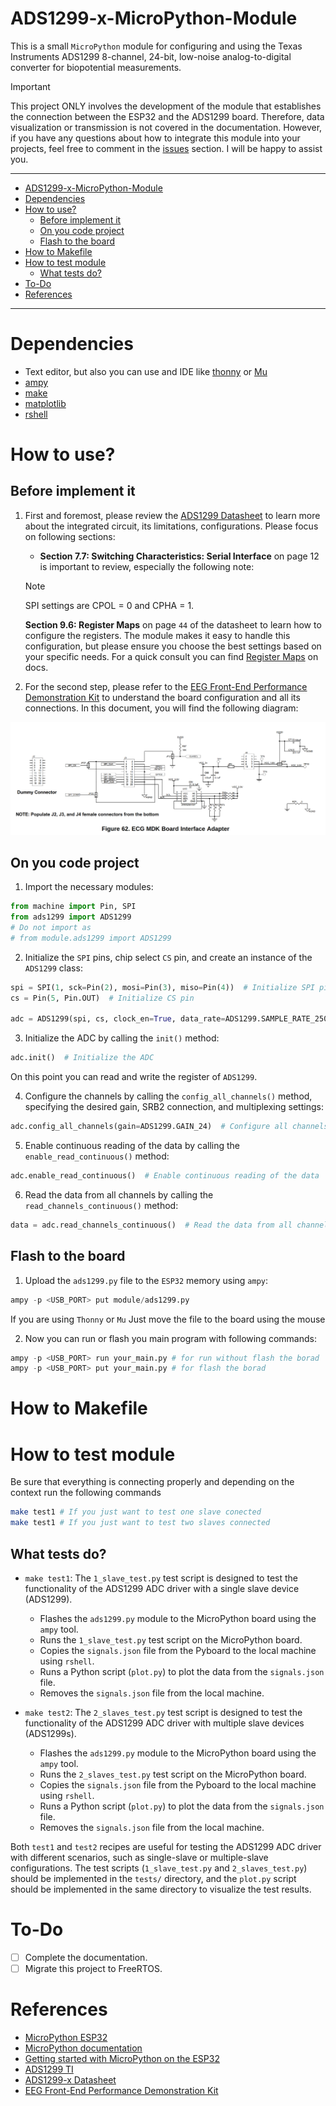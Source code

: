 # ADS1299-x-MicroPython-Module

This is a small `MicroPython` module for configuring and using the Texas Instruments ADS1299 8-channel, 24-bit, low-noise analog-to-digital converter for biopotential measurements.

> [!IMPORTANT]
> This project ONLY involves the development of the module that establishes the connection between the ESP32 and the ADS1299 board. Therefore, data visualization or transmission is not covered in the documentation. However, if you have any questions about how to integrate this module into your projects, feel free to comment in the [issues](https://github.com/VicoHBB/ADS1299-x-MicroPython-Module/issues) section. I will be happy to assist you.

---

<!--toc:start-->
- [ADS1299-x-MicroPython-Module](#ads1299-x-micropython-module)
- [Dependencies](#dependencies)
- [How to use?](#how-to-use)
  - [Before implement it](#before-implement-it)
  - [On you code project](#on-you-code-project)
  - [Flash to the board](#flash-to-the-board)
- [How to Makefile](#how-to-makefile)
- [How to test module](#how-to-test-module)
  - [What tests do?](#what-tests-do)
- [To-Do](#to-do)
- [References](#references)
<!--toc:end-->

---

# Dependencies
* Text editor, but also you can use and IDE like [thonny](https://github.com/thonny/thonny) or [Mu](https://codewith.mu/)
* [ampy](https://github.com/scientifichackers/ampy)
* [make](https://www.gnu.org/software/make/)
* [matplotlib](https://pypi.org/project/matplotlib/)
* [rshell](https://github.com/dhylands/rshell)

# How to use?

## Before implement it
1. First and foremost, please review the [ADS1299 Datasheet](https://www.ti.com/lit/ds/symlink/ads1299.pdf?ts=1680289538117&ref_url=https%253A%252F%252Fwww.ti.com%252Fproduct%252FADS1299%253Futm_source%253Dgoogle%2526utm_medium%253Dcpc%2526utm_campaign%253Dasc-null-null-GPN_EN-cpc-pf-google-wwe%2526utm_content%253DADS1299%2526ds_k%253DADS1299%2526DCM%253Dyes%2526gclsrc%253Dds%2526gclsrc%253Dds) to learn more about the integrated circuit, its limitations, configurations. Please focus on following sections:

    * **Section 7.7: Switching Characteristics: Serial Interface** on page 12 is important to review, especially the following note:

    > [!NOTE]
    > SPI settings are CPOL = 0 and CPHA = 1.

    **Section 9.6: Register Maps** on page `44` of the datasheet to learn how to configure the registers. The module makes it easy to handle this configuration, but please ensure you choose the best settings based on your specific needs. For a quick consult you can find [Register Maps](./docs/Register_Maps.png) on docs.

2. For the second step, please refer to the [EEG Front-End Performance Demonstration Kit](https://www.ti.com/lit/ug/slau443b/slau443b.pdf?ts=1680289719540&ref_url=https%253A%252F%252Fwww.google.com%252F) to understand the board configuration and all its connections. In this document, you will find the following diagram:


![ECG_MDK_Board_Interface_Adapter](./docs/ECG_MDK_Board_Interface_Adapter.png "Board Interface")

## On you code project

1. Import the necessary modules:
```python
from machine import Pin, SPI
from ads1299 import ADS1299
# Do not import as
# from module.ads1299 import ADS1299
```


2. Initialize the `SPI` pins, chip select `CS` pin, and create an instance of the `ADS1299` class:
```python
spi = SPI(1, sck=Pin(2), mosi=Pin(3), miso=Pin(4))  # Initialize SPI pins
cs = Pin(5, Pin.OUT)  # Initialize CS pin

adc = ADS1299(spi, cs, clock_en=True, data_rate=ADS1299.SAMPLE_RATE_250)  # Create ADS1299 instance
```

3. Initialize the ADC by calling the `init()` method:
```python
adc.init()  # Initialize the ADC
```

On this point you can read and write the register of `ADS1299`.

4. Configure the channels by calling the `config_all_channels()` method, specifying the desired gain, SRB2 connection, and multiplexing settings:
```python
adc.config_all_channels(gain=ADS1299.GAIN_24)  # Configure all channels with a gain of 24
```

5. Enable continuous reading of the data by calling the `enable_read_continuous()` method:
```python
adc.enable_read_continuous()  # Enable continuous reading of the data

```

6. Read the data from all channels by calling the `read_channels_continuous()` method:
```python
data = adc.read_channels_continuous()  # Read the data from all channels in continuous mode
```

## Flash to the board
1. Upload the `ads1299.py` file to the `ESP32` memory using `ampy`:
```python
ampy -p <USB_PORT> put module/ads1299.py
```
If you are using `Thonny` or `Mu` Just move the file to the board using the mouse

2. Now you can run or flash you main program with following commands:
```python
ampy -p <USB_PORT> run your_main.py # for run without flash the borad
ampy -p <USB_PORT> put your_main.py # for flash the borad
```


# How to Makefile


# How to test module

Be sure that everything is connecting properly and depending on the context run the following commands

```sh
make test1 # If you just want to test one slave conected
make test1 # If you just want to test two slaves connected
```

## What tests do?

* `make test1`: The `1_slave_test.py` test script is designed to test the functionality of the ADS1299 ADC driver with a single slave device (ADS1299).

    - Flashes the `ads1299.py` module to the MicroPython board using the `ampy` tool.
    - Runs the `1_slave_test.py` test script on the MicroPython board.
    - Copies the `signals.json` file from the Pyboard to the local machine using `rshell`.
    - Runs a Python script (`plot.py`) to plot the data from the `signals.json` file.
    - Removes the `signals.json` file from the local machine.

* `make test2`: The `2_slaves_test.py` test script is designed to test the functionality of the ADS1299 ADC driver with multiple slave devices (ADS1299s).

    - Flashes the `ads1299.py` module to the MicroPython board using the `ampy` tool.
    - Runs the `2_slaves_test.py` test script on the MicroPython board.
    - Copies the `signals.json` file from the Pyboard to the local machine using `rshell`.
    - Runs a Python script (`plot.py`) to plot the data from the `signals.json` file.
    - Removes the `signals.json` file from the local machine.

Both `test1` and `test2` recipes are useful for testing the ADS1299 ADC driver with different scenarios, such as single-slave or multiple-slave configurations. The test scripts (`1_slave_test.py` and `2_slaves_test.py`) should be implemented in the `tests/` directory, and the `plot.py` script should be implemented in the same directory to visualize the test results.


# To-Do
- [ ] Complete the documentation.
- [ ] Migrate this project to FreeRTOS.

# References
- [MicroPython ESP32](https://micropython.org/download/esp32/)
- [MicroPython documentation](https://docs.micropython.org/en/latest/)
- [Getting started with MicroPython on the ESP32](https://docs.micropython.org/en/latest/esp32/tutorial/intro.html?highlight=esp32)
- [ADS1299 TI](https://www.ti.com/product/ADS1299?ds_k=ADS1299&DCM=yes)
- [ADS1299-x Datasheet](https://www.ti.com/lit/ds/symlink/ads1299.pdf?ts=1680289538117&ref_url=https%253A%252F%252Fwww.ti.com%252Fproduct%252FADS1299%253Futm_source%253Dgoogle%2526utm_medium%253Dcpc%2526utm_campaign%253Dasc-null-null-GPN_EN-cpc-pf-google-wwe%2526utm_content%253DADS1299%2526ds_k%253DADS1299%2526DCM%253Dyes%2526gclsrc%253Dds%2526gclsrc%253Dds)
- [EEG Front-End Performance Demonstration Kit](https://www.ti.com/lit/ug/slau443b/slau443b.pdf?ts=1680289719540&ref_url=https%253A%252F%252Fwww.google.com%252F)
